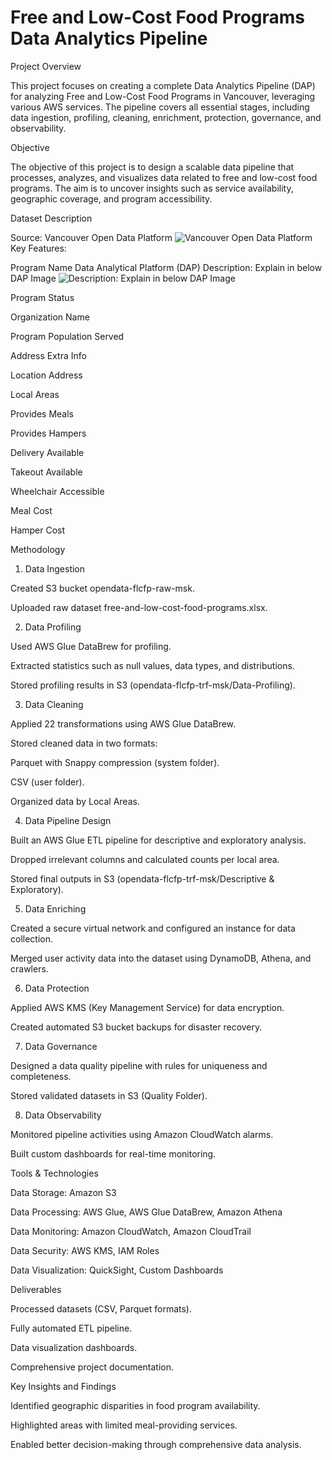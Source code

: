 # Free and Low-Cost Food Programs Data Analytics Pipeline

Project Overview

This project focuses on creating a complete Data Analytics Pipeline (DAP) for analyzing Free and Low-Cost Food Programs in Vancouver, leveraging various AWS services. The pipeline covers all essential stages, including data ingestion, profiling, cleaning, enrichment, protection, governance, and observability.

Objective

The objective of this project is to design a scalable data pipeline that processes, analyzes, and visualizes data related to free and low-cost food programs. The aim is to uncover insights such as service availability, geographic coverage, and program accessibility.

Dataset Description

Source: Vancouver Open Data Platform
![Vancouver Open Data Platform](https://muhammadshahzebkhan-msk.github.io/Data-Analyst/Screenshot%202024-11-25%20115149.png)
Key Features:

Program Name
Data Analytical Platform (DAP)
Description: Explain in below DAP Image
![Description: Explain in below DAP Image](https://muhammadshahzebkhan-msk.github.io/Data-Analyst/image.png)

Program Status

Organization Name

Program Population Served

Address Extra Info

Location Address

Local Areas

Provides Meals

Provides Hampers

Delivery Available

Takeout Available

Wheelchair Accessible

Meal Cost

Hamper Cost

Methodology

1. Data Ingestion

Created S3 bucket opendata-flcfp-raw-msk.

Uploaded raw dataset free-and-low-cost-food-programs.xlsx.

2. Data Profiling

Used AWS Glue DataBrew for profiling.

Extracted statistics such as null values, data types, and distributions.

Stored profiling results in S3 (opendata-flcfp-trf-msk/Data-Profiling).

3. Data Cleaning

Applied 22 transformations using AWS Glue DataBrew.

Stored cleaned data in two formats:

Parquet with Snappy compression (system folder).

CSV (user folder).

Organized data by Local Areas.

4. Data Pipeline Design

Built an AWS Glue ETL pipeline for descriptive and exploratory analysis.

Dropped irrelevant columns and calculated counts per local area.

Stored final outputs in S3 (opendata-flcfp-trf-msk/Descriptive & Exploratory).

5. Data Enriching

Created a secure virtual network and configured an instance for data collection.

Merged user activity data into the dataset using DynamoDB, Athena, and crawlers.

6. Data Protection

Applied AWS KMS (Key Management Service) for data encryption.

Created automated S3 bucket backups for disaster recovery.

7. Data Governance

Designed a data quality pipeline with rules for uniqueness and completeness.

Stored validated datasets in S3 (Quality Folder).

8. Data Observability

Monitored pipeline activities using Amazon CloudWatch alarms.

Built custom dashboards for real-time monitoring.

Tools & Technologies

Data Storage: Amazon S3

Data Processing: AWS Glue, AWS Glue DataBrew, Amazon Athena

Data Monitoring: Amazon CloudWatch, Amazon CloudTrail

Data Security: AWS KMS, IAM Roles

Data Visualization: QuickSight, Custom Dashboards

Deliverables

Processed datasets (CSV, Parquet formats).

Fully automated ETL pipeline.

Data visualization dashboards.

Comprehensive project documentation.

Key Insights and Findings

Identified geographic disparities in food program availability.

Highlighted areas with limited meal-providing services.

Enabled better decision-making through comprehensive data analysis.
